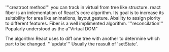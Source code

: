 '''creatroot method'''
you can track in virtual from tree like structure.
react fiber is an imlementation of React's core algorithm. Its goal is to increase its suitability for area like animations, layout,gesture.
Abaility to assign piority to different features.
Fiber is a well implimented algorithm.
'''reconcilation'''
Popularly understood as the a"Virtual DOM"

The algorithm React uses to diff one tree with another to determine which part to be changed.
'''update'''
Usually the reasult of 'setState'.

